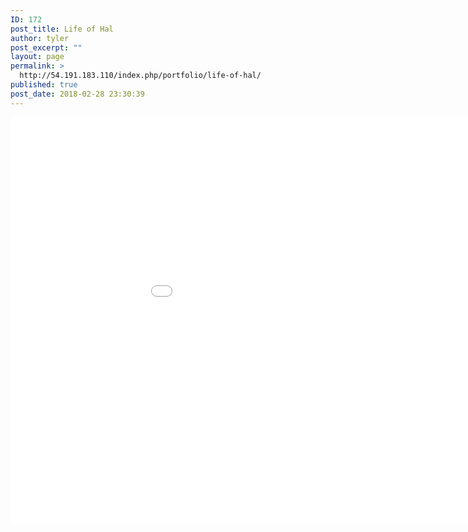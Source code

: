 ```yaml
---
ID: 172
post_title: Life of Hal
author: tyler
post_excerpt: ""
layout: page
permalink: >
  http://54.191.183.110/index.php/portfolio/life-of-hal/
published: true
post_date: 2018-02-28 23:30:39
---
```

<iframe width="1050" height="650" src="//54.191.183.110/bootstrap/LifeOfHal/index.html" frameborder="0" allowfullscreen></iframe>